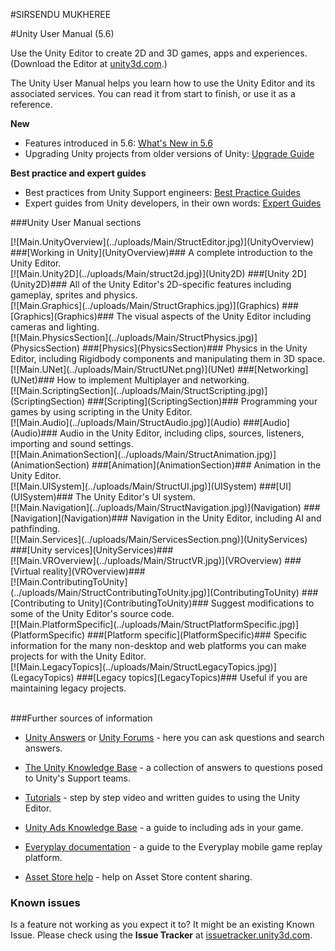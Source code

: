 #SIRSENDU MUKHEREE

#Unity User Manual (5.6)

Use the Unity Editor to create 2D and 3D games, apps and experiences. (Download the Editor at [unity3d.com](http://unity3d.com/unity).) 

The Unity User Manual helps you learn how to use the Unity Editor and its associated services. You can read it from start to finish, or use it as a reference.


<div class="frontpage-topsection">

**New**

* Features introduced in 5.6: [What's New in 5.6](WhatsNew56)
* Upgrading Unity projects from older versions of Unity: [Upgrade Guide](UpgradeGuides)

</div>

<div class="frontpage-topsection">

**Best practice and expert guides**

* Best practices from Unity Support engineers: [Best Practice Guides](BestPracticeGuides)
* Expert guides from Unity developers, in their own words: [Expert Guides](ExpertGuides)


</div>

<div class="clear"></div>


<div class="frontpage-divider"></div>

###Unity User Manual sections

<div class="frontpage-section">
[![Main.UnityOverview](../uploads/Main/StructEditor.jpg)](UnityOverview)
###[Working in Unity](UnityOverview)###
A complete introduction to the Unity Editor.

</div>

<div class="frontpage-section">
[![Main.Unity2D](../uploads/Main/struct2d.jpg)](Unity2D)
###[Unity 2D](Unity2D)###
All of the Unity Editor's 2D-specific features including gameplay, sprites and physics.

</div>
<div class="frontpage-section">
[![Main.Graphics](../uploads/Main/StructGraphics.jpg)](Graphics)
###[Graphics](Graphics)###
The visual aspects of the Unity Editor including cameras and lighting.

</div>

<div class="frontpage-section">
[![Main.PhysicsSection](../uploads/Main/StructPhysics.jpg)](PhysicsSection)
###[Physics](PhysicsSection)###
Physics in the Unity Editor, including Rigidbody components and manipulating them in 3D space.

</div>
  
<div class="frontpage-section">
[![Main.UNet](../uploads/Main/StructUNet.png)](UNet)
###[Networking](UNet)###
How to implement Multiplayer and networking.

</div>  

<div class="frontpage-section">
[![Main.ScriptingSection](../uploads/Main/StructScripting.jpg)](ScriptingSection)
###[Scripting](ScriptingSection)###
Programming your games by using scripting in the Unity Editor.

</div>  

<div class="frontpage-section">
[![Main.Audio](../uploads/Main/StructAudio.jpg)](Audio)
###[Audio](Audio)###
Audio in the Unity Editor, including clips, sources, listeners, importing and sound settings.

</div>

<div class="frontpage-section">
[![Main.AnimationSection](../uploads/Main/StructAnimation.jpg)](AnimationSection)
###[Animation](AnimationSection)###
Animation in the Unity Editor.

</div>

<div class="frontpage-section">
[![Main.UISystem](../uploads/Main/StructUI.jpg)](UISystem)
###[UI](UISystem)###
The Unity Editor's UI system.

</div>

<div class="frontpage-section">
[![Main.Navigation](../uploads/Main/StructNavigation.jpg)](Navigation)
###[Navigation](Navigation)###
Navigation in the Unity Editor, including AI and pathfinding.

</div>


<div class="frontpage-section">
[![Main.Services](../uploads/Main/ServicesSection.png)](UnityServices)
###[Unity services](UnityServices)###

</div>

<div class="frontpage-section">
[![Main.VROverview](../uploads/Main/StructVR.jpg)](VROverview)
###[Virtual reality](VROverview)###

</div>


<div class="frontpage-section">
[![Main.ContributingToUnity](../uploads/Main/StructContributingToUnity.jpg)](ContributingToUnity)
###[Contributing to Unity](ContributingToUnity)###
Suggest modifications to some of the Unity Editor's source code.

</div>

<div class="frontpage-section">
[![Main.PlatformSpecific](../uploads/Main/StructPlatformSpecific.jpg)](PlatformSpecific)
###[Platform specific](PlatformSpecific)###
Specific information for the many non-desktop and web platforms you can make projects for with the Unity Editor.

</div>

<div class="frontpage-section">
[![Main.LegacyTopics](../uploads/Main/StructLegacyTopics.jpg)](LegacyTopics)
###[Legacy topics](LegacyTopics)###
Useful if you are maintaining legacy projects.
</div>

<div class="clear"></div>
<br/>

###Further sources of information

* [Unity Answers](http://answers.unity3d.com/) or [Unity Forums](http://forum.unity3d.com/) - here you can ask questions and search answers.

* [The Unity Knowledge Base](https://support.unity3d.com) - a collection of answers to questions posed to Unity's Support teams.

* [Tutorials](http://unity3d.com/learn/tutorials) - step by step video and written guides to using the Unity Editor.

* [Unity Ads Knowledge Base](http://unityads.unity3d.com/help/index) - a guide to including ads in your game.

* [Everyplay documentation](https://developers.everyplay.com/documentation) - a guide to the Everyplay mobile game replay platform.

* [Asset Store help](http://unity3d.com/asset-store/help) - help on Asset Store content sharing.


### Known issues
Is a feature not working as you expect it to? It might be an existing Known Issue. Please check using the __Issue Tracker__ at [issuetracker.unity3d.com](https://issuetracker.unity3d.com).
